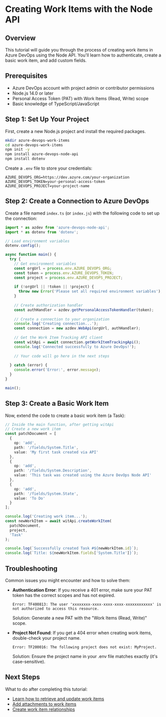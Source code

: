 # Creating Work Items with the Node API

## Overview

This tutorial will guide you through the process of creating work items in Azure DevOps using the Node API. You'll learn how to authenticate, create a basic work item, and add custom fields.

## Prerequisites

- Azure DevOps account with project admin or contributor permissions
- Node.js 14.0 or later
- Personal Access Token (PAT) with Work Items (Read, Write) scope
- Basic knowledge of TypeScript/JavaScript

## Step 1: Set Up Your Project

First, create a new Node.js project and install the required packages.

```bash
mkdir azure-devops-work-items
cd azure-devops-work-items
npm init -y
npm install azure-devops-node-api
npm install dotenv
```

Create a `.env` file to store your credentials:

```
AZURE_DEVOPS_ORG=https://dev.azure.com/your-organization
AZURE_DEVOPS_TOKEN=your-personal-access-token
AZURE_DEVOPS_PROJECT=your-project-name
```

## Step 2: Create a Connection to Azure DevOps

Create a file named `index.ts` (or `index.js`) with the following code to set up the connection:

```typescript
import * as azdev from 'azure-devops-node-api';
import * as dotenv from 'dotenv';

// Load environment variables
dotenv.config();

async function main() {
  try {
    // Get environment variables
    const orgUrl = process.env.AZURE_DEVOPS_ORG;
    const token = process.env.AZURE_DEVOPS_TOKEN;
    const project = process.env.AZURE_DEVOPS_PROJECT;
    
    if (!orgUrl || !token || !project) {
      throw new Error('Please set all required environment variables');
    }
    
    // Create authorization handler
    const authHandler = azdev.getPersonalAccessTokenHandler(token);
    
    // Create a connection to your organization
    console.log('Creating connection...');
    const connection = new azdev.WebApi(orgUrl, authHandler);
    
    // Get the Work Item Tracking API client
    const witApi = await connection.getWorkItemTrackingApi();
    console.log('Connected successfully to Azure DevOps!');
    
    // Your code will go here in the next steps
    
  } catch (error) {
    console.error('Error:', error.message);
  }
}

main();
```

## Step 3: Create a Basic Work Item

Now, extend the code to create a basic work item (a Task):

```typescript
// Inside the main function, after getting witApi
// Create a new work item
const patchDocument = [
  {
    op: 'add',
    path: '/fields/System.Title',
    value: 'My first task created via API'
  },
  {
    op: 'add',
    path: '/fields/System.Description',
    value: 'This task was created using the Azure DevOps Node API'
  },
  {
    op: 'add',
    path: '/fields/System.State',
    value: 'To Do'
  }
];

console.log('Creating work item...');
const newWorkItem = await witApi.createWorkItem(
  patchDocument,
  project,
  'Task'
);

console.log(`Successfully created Task #${newWorkItem.id}`);
console.log(`Title: ${newWorkItem.fields['System.Title']}`);
```

## Troubleshooting

Common issues you might encounter and how to solve them:

- **Authentication Error**: If you receive a 401 error, make sure your PAT token has the correct scopes and has not expired.
  
  ```
  Error: TF400813: The user 'xxxxxxxx-xxxx-xxxx-xxxx-xxxxxxxxxxxx' is not authorized to access this resource.
  ```
  
  Solution: Generate a new PAT with the "Work Items (Read, Write)" scope.

- **Project Not Found**: If you get a 404 error when creating work items, double-check your project name.
  
  ```
  Error: TF200016: The following project does not exist: MyProject.
  ```
  
  Solution: Ensure the project name in your .env file matches exactly (it's case-sensitive).

## Next Steps

What to do after completing this tutorial:

- [Learn how to retrieve and update work items](./retrieving-updating-work-items.md)
- [Add attachments to work items](./adding-attachments-to-work-items.md)
- [Create work item relationships](./work-item-relationships.md) 